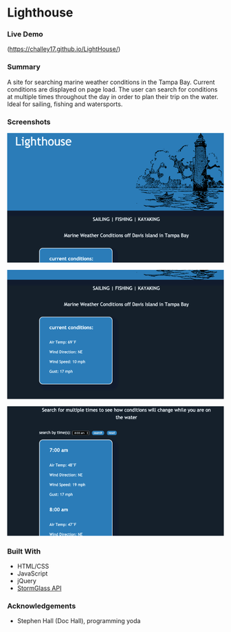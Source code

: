 # Lighthouse


### Live Demo
(https://challey17.github.io/LightHouse/)
### Summary

A site for searching marine weather conditions in the Tampa Bay.  Current conditions are displayed on page load. The user can search for conditions at multiple times throughout the day in order to plan their trip on the water. Ideal for sailing, fishing and watersports.

### Screenshots

 ![screenshot1](images/screenshot1.png)

 ![screenshot2](images/screenshot2.png)

 ![screenshot3](images/screenshot3.png)

### Built With
* HTML/CSS
* JavaScript
* jQuery
* [StormGlass API](https://stormglass.io/)
  
### Acknowledgements
* Stephen Hall (Doc Hall), programming yoda